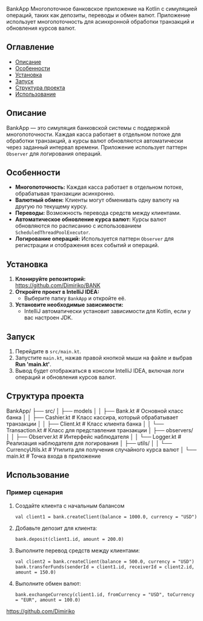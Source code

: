 BankApp  Многопоточное банковское приложение на Kotlin с симуляцией операций, таких как депозиты, переводы и обмен валют. Приложение использует многопоточность для асинхронной обработки транзакций и обновления курсов валют. 
## Оглавление  
- [Описание](#описание) 
- [Особенности](#особенности)
- [Установка](#установка) 
- [Запуск](#запуск) 
- [Структура проекта](#структура-проекта) 
- [Использование](#использование) 

 
## Описание  
 BankApp — это симуляция банковской системы с поддержкой многопоточности. Каждая касса работает в отдельном потоке для обработки транзакций, а курсы валют обновляются автоматически через заданный интервал времени. Приложение использует паттерн `Observer` для логирования операций.  

## Особенности  
- **Многопоточность:** Каждая касса работает в отдельном потоке, обрабатывая транзакции асинхронно.
- **Валютный обмен:** Клиенты могут обменивать одну валюту на другую по текущему курсу.
- **Переводы:** Возможность перевода средств между клиентами.
- **Автоматическое обновление курса валют:** Курсы валют обновляются по расписанию с использованием `ScheduledThreadPoolExecutor`.
- **Логирование операций:** Используется паттерн `Observer` для регистрации и отображения всех событий и операций.

## Установка  
1. **Клонируйте репозиторий:**   
	 https://github.com/Dimiriko/BANK
2. **Откройте проект в IntelliJ IDEA:**
    - Выберите папку `BankApp` и откройте её.
3. **Установите необходимые зависимости:**
    - IntelliJ автоматически установит зависимости для Kotlin, если у вас настроен JDK.

## Запуск

1. Перейдите в `src/main.kt`.
2. Запустите `main.kt`, нажав правой кнопкой мыши на файле и выбрав **Run 'main.kt'**.
3. Вывод будет отображаться в консоли IntelliJ IDEA, включая логи операций и обновления курсов валют.

## Структура проекта

BankApp/ 
├── src/ 
│   ├── models 
│   │   ├── Bank.kt               # Основной класс банка 
│   │   ├── Cashier.kt            # Класс кассира, который обрабатывает транзакции 
│   │   ├── Client.kt             # Класс клиента банка 
│   │   └── Transaction.kt        # Класс для представления транзакции 
│   ├── observers/ 
│   │   ├── Observer.kt           # Интерфейс наблюдателя 
│   │   └── Logger.kt             # Реализация наблюдателя для логирования 
│   ├── utils/ 
│   │   └── CurrencyUtils.kt      # Утилита для получения случайного курса валют 
│   └── main.kt                   # Точка входа в приложение 


## Использование

### Пример сценария

1. Создайте клиента с начальным балансом 
    
    `val client1 = bank.createClient(balance = 1000.0, currency = "USD")`
    
1. Добавьте депозит для клиента:
    
    `bank.deposit(client1.id, amount = 200.0)`
    
1. Выполните перевод средств между клиентами:

    `val client2 = bank.createClient(balance = 500.0, currency = "USD") bank.transferFunds(senderId = client1.id, receiverId = client2.id, amount = 150.0)`
    
4. Выполните обмен валют:
    
    `bank.exchangeCurrency(client1.id, fromCurrency = "USD", toCurrency = "EUR", amount = 100.0)`
    

https://github.com/Dimiriko

